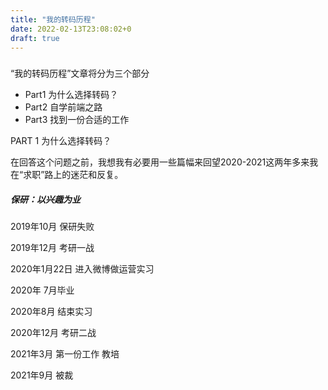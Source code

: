 ```yaml
---
title: "我的转码历程"
date: 2022-02-13T23:08:02+0
draft: true
---
```


### 

“我的转码历程”文章将分为三个部分

- Part1 为什么选择转码？
- Part2 自学前端之路
- Part3  找到一份合适的工作

PART 1 为什么选择转码？

在回答这个问题之前，我想我有必要用一些篇幅来回望2020-2021这两年多来我在“求职”路上的迷茫和反复。



##### 保研：以兴趣为业







2019年10月 保研失败

2019年12月 考研一战

2020年1月22日 进入微博做运营实习

2020年 7月毕业

2020年8月 结束实习

2020年12月 考研二战

2021年3月 第一份工作 教培

2021年9月 被裁

